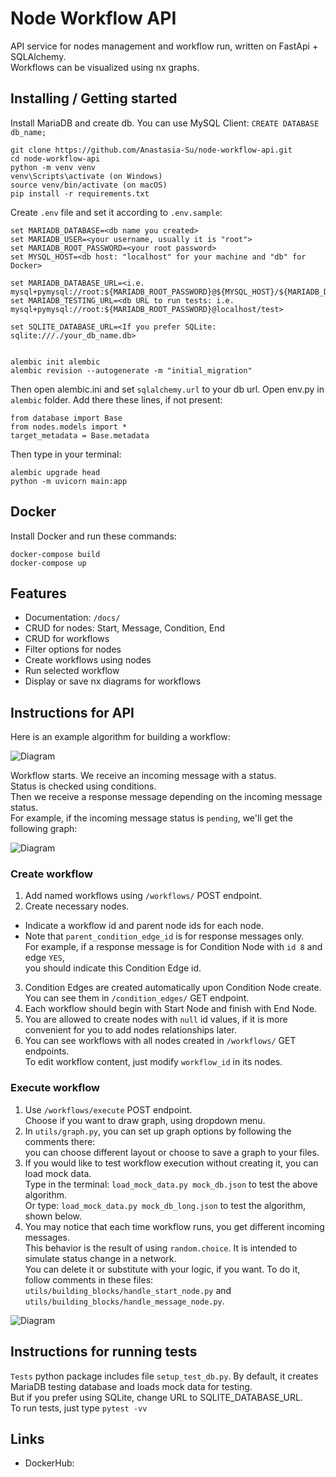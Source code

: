 
# Node Workflow API

API service for nodes management and workflow run, 
written on FastApi + SQLAlchemy.  
Workflows can be visualized using nx graphs.

## Installing / Getting started

Install MariaDB and create db. You can use MySQL Client: `CREATE DATABASE db_name;`

```shell
git clone https://github.com/Anastasia-Su/node-workflow-api.git
cd node-workflow-api
python -m venv venv
venv\Scripts\activate (on Windows)
source venv/bin/activate (on macOS)
pip install -r requirements.txt
```
Create `.env` file and set it according to `.env.sample`:

```shell
set MARIADB_DATABASE=<db name you created>
set MARIADB_USER=<your username, usually it is "root">
set MARIADB_ROOT_PASSWORD=<your root password>
set MYSQL_HOST=<db host: "localhost" for your machine and "db" for Docker>

set MARIADB_DATABASE_URL=<i.e. mysql+pymysql://root:${MARIADB_ROOT_PASSWORD}@${MYSQL_HOST}/${MARIADB_DATABASE}>
set MARIADB_TESTING_URL=<db URL to run tests: i.e. mysql+pymysql://root:${MARIADB_ROOT_PASSWORD}@localhost/test>

set SQLITE_DATABASE_URL=<If you prefer SQLite: sqlite:///./your_db_name.db>


alembic init alembic
alembic revision --autogenerate -m "initial_migration"
```

Then open alembic.ini and set `sqlalchemy.url` to your db url.
Open env.py in `alembic` folder. Add there these lines, if not present:
```shell
from database import Base
from nodes.models import *
target_metadata = Base.metadata
```
Then type in your terminal:
```shell
alembic upgrade head
python -m uvicorn main:app
```

## Docker

Install Docker and run these commands:

```shell
docker-compose build
docker-compose up
```

## Features

* Documentation: `/docs/`
* CRUD for nodes: Start, Message, Condition, End
* CRUD for workflows
* Filter options for nodes
* Create workflows using nodes
* Run selected workflow
* Display or save nx diagrams for workflows



## Instructions for API
Here is an example algorithm for building a workflow:  

![Diagram](images/short_diagram.drawio.png)  

Workflow starts. We receive an incoming message with a status.  
Status is checked using conditions.  
Then we receive a response message depending on the incoming message status.  
For example, if the incoming message status is `pending`, we'll get the following graph:  

![Diagram](images/workflow_graph_pending.png)  

### Create workflow

1. Add named workflows using `/workflows/` POST endpoint.
2. Create necessary nodes.  
* Indicate a workflow id and parent node ids for each node.  
* Note that `parent_condition_edge_id` is for response messages only.  
For example, if a response message is for Condition Node with `id 8` and edge `YES`,  
you should indicate this Condition Edge id.  
3.  Condition Edges are created automatically upon Condition Node create.  
You can see them in `/condition_edges/` GET endpoint.
4. Each workflow should begin with Start Node and finish with End Node.
5. You are allowed to create nodes with `null` id values, if it is more convenient for you to add nodes relationships later.
6. You can see workflows with all nodes created in `/workflows/` GET endpoints.  
To edit workflow content, just modify `workflow_id` in its nodes.

### Execute workflow

1. Use `/workflows/execute` POST endpoint.  
Choose if you want to draw graph, using dropdown menu.  
2. In `utils/graph.py`, you can set up graph options by following the comments there:  
you can choose different layout or choose to save a graph to your files.
3. If you would like to test workflow execution without creating it, you can load mock data.  
Type in the terminal: `load_mock_data.py mock_db.json` to test the above algorithm.  
Or type: `load_mock_data.py mock_db_long.json` to test the algorithm, shown below.
4. You may notice that each time workflow runs, you get different incoming messages.  
This behavior is the result of using `random.choice`. It is intended to simulate status change in a network.  
You can delete it or substitute with your logic, if you want. To do it, follow comments in these files:  
`utils/building_blocks/handle_start_node.py` and `utils/building_blocks/handle_message_node.py`.  
  

![Diagram](images/long_diagram.drawio.png)


## Instructions for running tests

`Tests` python package includes file `setup_test_db.py`. By default, it creates MariaDB testing database and loads mock data for testing.  
But if you prefer using SQLite, change URL to SQLITE_DATABASE_URL.   
To run tests, just type `pytest -vv`


## Links

- DockerHub: 
